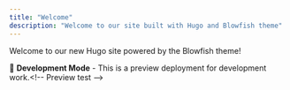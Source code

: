 ```yaml
---
title: "Welcome"
description: "Welcome to our site built with Hugo and Blowfish theme"
---
```


Welcome to our new Hugo site powered by the Blowfish theme!

🚧 **Development Mode** - This is a preview deployment for development work.<\!-- Preview test -->

